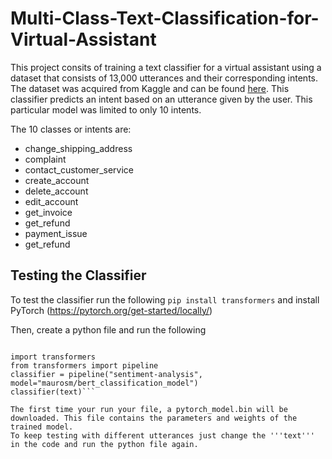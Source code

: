# Multi-Class-Text-Classification-for-Virtual-Assistant

This project consits of training a text classifier for a virtual assistant using a dataset that consists of 13,000 utterances and their corresponding intents. The dataset was acquired from Kaggle and can be found [here](https://www.kaggle.com/datasets/bitext/training-dataset-for-chatbotsvirtual-assistants). This classifier predicts an intent based on an utterance given by the user.  This particular model was limited to only 10 intents.

The 10 classes or intents are:
* change_shipping_address
* complaint
* contact_customer_service
* create_account
* delete_account
* edit_account
* get_invoice
* get_refund
* payment_issue
* get_refund

## Testing the Classifier
To test the classifier run the following
```pip install transformers```
and install PyTorch (https://pytorch.org/get-started/locally/)

Then, create a python file and run the following

```text = "I need help setting up an account" # Type an utterance that would correspond to one of the ten intents listed above.

import transformers
from transformers import pipeline
classifier = pipeline("sentiment-analysis", model="maurosm/bert_classification_model")
classifier(text)```

The first time your run your file, a pytorch_model.bin will be downloaded. This file contains the parameters and weights of the trained model. 
To keep testing with different utterances just change the '''text''' in the code and run the python file again.

